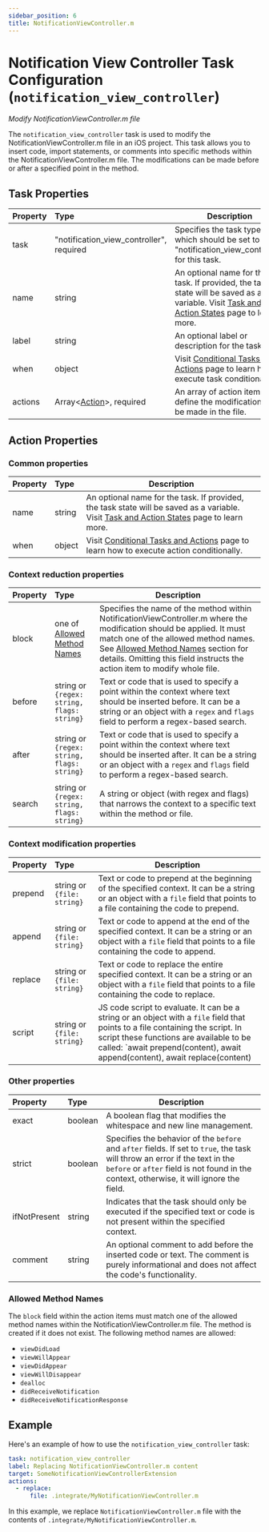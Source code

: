 ```yaml
---
sidebar_position: 6
title: NotificationViewController.m
---
```


# Notification View Controller Task Configuration (`notification_view_controller`)

_Modify NotificationViewController.m file_

The `notification_view_controller` task is used to modify the NotificationViewController.m file in an iOS project. This task allows you to insert
code, import statements, or comments into specific methods within the NotificationViewController.m file. The modifications can be made before or after
a specified point in the method.

## Task Properties

| Property | Type                                            | Description                                                                                                                                              |
|:---------|:------------------------------------------------|----------------------------------------------------------------------------------------------------------------------------------------------------------|
| task     | "notification_view_controller", required        | Specifies the task type, which should be set to "notification_view_controller" for this task.                                                            |
| name     | string                                          | An optional name for the task. If provided, the task state will be saved as a variable. Visit [Task and Action States](../../states) page to learn more. |
| label    | string                                          | An optional label or description for the task.                                                                                                           |
| when     | object                                          | Visit [Conditional Tasks and Actions](../../when) page to learn how to execute task conditionally.                                                       |
| actions  | Array\<[Action](#action-properties)\>, required | An array of action items that define the modifications to be made in the file.                                                                           |

## Action Properties

### Common properties

| Property | Type   | Description                                                                                                                                              |
|:---------|:-------|----------------------------------------------------------------------------------------------------------------------------------------------------------|
| name     | string | An optional name for the task. If provided, the task state will be saved as a variable. Visit [Task and Action States](../../states) page to learn more. |
| when     | object | Visit [Conditional Tasks and Actions](../../when)  page to learn how to execute action conditionally.                                                    |

### Context reduction properties

| Property | Type                                                 | Description                                                                                                                                                                                                                                                                                              |
|:---------|:-----------------------------------------------------|----------------------------------------------------------------------------------------------------------------------------------------------------------------------------------------------------------------------------------------------------------------------------------------------------------|
| block    | one of [Allowed Method Names](#allowed-method-names) | Specifies the name of the method within NotificationViewController.m where the modification should be applied. It must match one of the allowed method names. See [Allowed Method Names](#allowed-method-names) section for details. Omitting this field instructs the action item to modify whole file. |
| before   | string or `{regex: string, flags: string}`           | Text or code that is used to specify a point within the context where text should be inserted before. It can be a string or an object with a `regex` and `flags` field to perform a regex-based search.                                                                                                  |
| after    | string or `{regex: string, flags: string}`           | Text or code that is used to specify a point within the context where text should be inserted after. It can be a string or an object with a `regex` and `flags` field to perform a regex-based search.                                                                                                   |
| search   | string or `{regex: string, flags: string}`           | A string or object (with regex and flags) that narrows the context to a specific text within the method or file.                                                                                                                                                                                         |

### Context modification properties

| Property | Type                       | Description                                                                                                                                                                  |
|:---------|:---------------------------|------------------------------------------------------------------------------------------------------------------------------------------------------------------------------|
| prepend  | string or `{file: string}` | Text or code to prepend at the beginning of the specified context. It can be a string or an object with a `file` field that points to a file containing the code to prepend. |
| append   | string or `{file: string}` | Text or code to append at the end of the specified context. It can be a string or an object with a `file` field that points to a file containing the code to append.         |
| replace  | string or `{file: string}` | Text or code to replace the entire specified context. It can be a string or an object with a `file` field that points to a file containing the code to replace.              |
| script   | string or `{file: string}` | JS code script to evaluate. It can be a string or an object with a `file` field that points to a file containing the script. In script these functions are available to be called: `await prepend(content), await append(content), await replace(content) |

### Other properties

| Property     | Type    | Description                                                                                                                                                                                                              |
|:-------------|:--------|--------------------------------------------------------------------------------------------------------------------------------------------------------------------------------------------------------------------------|
| exact        | boolean | A boolean flag that modifies the whitespace and new line management.                                                                                                                                                     |
| strict       | boolean | Specifies the behavior of the `before` and `after` fields. If set to `true`, the task will throw an error if the text in the `before` or `after` field is not found in the context, otherwise, it will ignore the field. |
| ifNotPresent | string  | Indicates that the task should only be executed if the specified text or code is not present within the specified context.                                                                                               |
| comment      | string  | An optional comment to add before the inserted code or text. The comment is purely informational and does not affect the code's functionality.                                                                           |

### Allowed Method Names

The `block` field within the action items must match one of the allowed method names within the NotificationViewController.m file. The method is
created if it does not exist. The following method names are allowed:

- `viewDidLoad`
- `viewWillAppear`
- `viewDidAppear`
- `viewWillDisappear`
- `dealloc`
- `didReceiveNotification`
- `didReceiveNotificationResponse`

## Example

Here's an example of how to use the `notification_view_controller` task:

```yaml
task: notification_view_controller
label: Replacing NotificationViewController.m content
target: SomeNotificationViewControllerExtension
actions:
  - replace:
      file: .integrate/MyNotificationViewController.m
```

In this example, we replace `NotificationViewController.m` file with the contents of `.integrate/MyNotificationViewController.m`.
